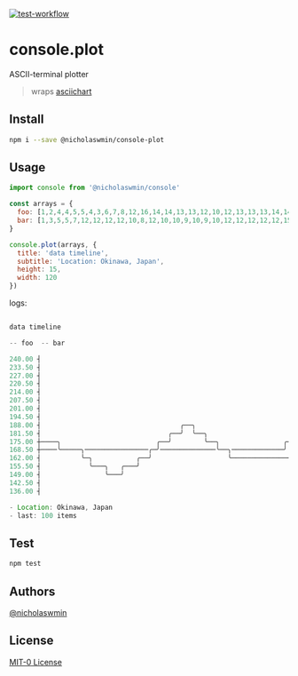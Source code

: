 [![test-workflow][test-badge]][test-workflow]

# console.plot 

ASCII-terminal plotter 

> wraps [asciichart][asciichart]

## Install 

```bash 
npm i --save @nicholaswmin/console-plot
```

## Usage 

```js
import console from '@nicholaswmin/console'

const arrays = {
  foo: [1,2,4,4,5,5,4,3,6,7,8,12,16,14,14,13,13,12,10,12,13,13,13,14,14,14,15],
  bar: [1,3,5,5,7,12,12,12,12,10,8,12,10,10,9,10,9,10,12,12,12,12,12,15,12,12]
}

console.plot(arrays, {
  title: 'data timeline',
  subtitle: 'Location: Okinawa, Japan',
  height: 15,
  width: 120
})
```

logs:

```js

data timeline

-- foo  -- bar

240.00 ┤                                                                                   ╭─────────────── 
233.50 ┤                                                                                 ╭─╯                
227.00 ┤                                                                               ╭─╯                  
220.50 ┤                                                                            ╭──╯                    
214.00 ┤                                                                          ╭─╯                       
207.50 ┤                                                                        ╭─╯                         
201.00 ┤                                                                      ╭─╯                           
194.50 ┤                                                                   ╭──╯                             
188.00 ┤                                   ╭──╮                          ╭─╯                                
181.50 ┤                                ╭──╯  ╰──╮                     ╭─╯                                  
175.00 ┼────╮                        ╭──╯        ╰──╮                ╭─╯                                    
168.50 ┼────╰─────╮────────────────╭─╯──────────────╰──╮─────────────╯                                      
162.00 ┤          ╰─╮           ╭──╯                   ╰─────────────────────────────────────────╮          
155.50 ┤            ╰───╮   ╭───╯                                                                ╰──╮       
149.00 ┤                ╰───╯                                                                       ╰─╮     
142.50 ┤                                                                                              ╰──╮  
136.00 ┤                                                                                                 ╰─ 

- Location: Okinawa, Japan
- last: 100 items
```

## Test 

```bash 
npm test 
```

## Authors

[@nicholaswmin][nicholaswmin]

## License

[MIT-0 License][license]

[test-badge]: https://github.com/nicholaswmin/console-plot/actions/workflows/test.yml/badge.svg
[test-workflow]: https://github.com/nicholaswmin/console-plot/actions/workflows/test.yml

[asciichart]: https://github.com/kroitor/asciichart
[nicholaswmin]: https://github.com/nicholaswmin
[license]: ./LICENSE

